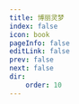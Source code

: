 ```yaml
---
title: 博丽灵梦
index: false
icon: book
pageInfo: false
editLink: false
prev: false
next: false
dir:
    order: 10
---
```

